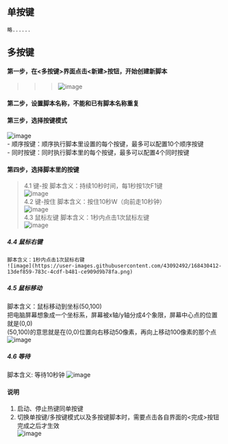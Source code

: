 ## 单按键
    略......
## 多按键
#### 第一步，在<多按键>界面点击<新建>按钮，开始创建新脚本  
>>>![image](https://user-images.githubusercontent.com/43092492/168429772-e8c9f310-4911-466e-89e0-37ce889703d9.png)  
#### 第二步，设置脚本名称，不能和已有脚本名称重复  
#### 第三步，选择按键模式  
![image](https://user-images.githubusercontent.com/43092492/168429877-df7233a5-b946-4e1f-982f-96f1bcd76663.png)  
    - 顺序按键：顺序执行脚本里设置的每个按键，最多可以配置10个顺序按键  
    - 同时按键：同时执行脚本里的每个按键，最多可以配置4个同时按键  
#### 第四步，选择脚本里的按键
> 4.1 键-按
    脚本含义：持续10秒时间，每1秒按1次F1键  
    ![image](https://user-images.githubusercontent.com/43092492/168430197-30218495-26d1-4e90-9652-6b1ea72fa039.png)  
> 4.2 键-按住
    脚本含义：按住10秒W（向前走10秒钟）   
    ![image](https://user-images.githubusercontent.com/43092492/168430344-51181f30-b732-4572-bc9d-53a7e893dd93.png)  
> 4.3 鼠标左键
    脚本含义：1秒内点击1次鼠标左键  
    ![image](https://user-images.githubusercontent.com/43092492/168430382-edd2ce9a-d778-4985-8a7c-44891585bc2e.png)  
##### 4.4 鼠标右键
    脚本含义：1秒内点击1次鼠标右键  
    ![image](https://user-images.githubusercontent.com/43092492/168430412-13def859-783c-4cdf-b481-ce909d9b78fa.png)  
##### 4.5 鼠标移动
脚本含义：鼠标移动到坐标(50,100)  
把电脑屏幕想象成一个坐标系，屏幕被x轴/y轴分成4个象限，屏幕中心点的位置就是(0,0)  
(50,100)的意思就是在(0,0)位置向右移动50像素，再向上移动100像素的那个点  
![image](https://user-images.githubusercontent.com/43092492/168430449-8746b132-7934-459d-b020-4714d3e75156.png)  
##### 4.6 等待
脚本含义: 等待10秒钟
![image](https://user-images.githubusercontent.com/43092492/168430716-940fe025-d2a3-49fe-9244-981764fb795d.png)


#### 说明
1. 启动、停止热键同单按键
2. 切换单按键/多按键模式以及多按键脚本时，需要点击各自界面的<完成>按钮完成之后才生效  
![image](https://user-images.githubusercontent.com/43092492/168429551-99839f87-b4e1-4f6a-9528-7ecc3bd6a177.png)



